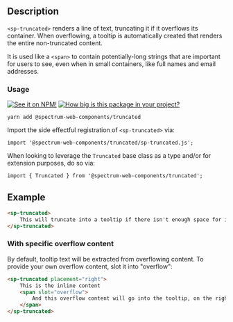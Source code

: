 ## Description

`<sp-truncated>` renders a line of text, truncating it if it overflows its container. When overflowing, a tooltip is automatically created
that renders the entire non-truncated content.

It is used like a `<span>` to contain potentially-long strings that are important for users to see, even when in small containers, like full
names and email addresses.

### Usage

[![See it on NPM!](https://img.shields.io/npm/v/@spectrum-web-components/truncated?style=for-the-badge)](https://www.npmjs.com/package/@spectrum-web-components/truncated)
[![How big is this package in your project?](https://img.shields.io/bundlephobia/minzip/@spectrum-web-components/truncated?style=for-the-badge)](https://bundlephobia.com/result?p=@spectrum-web-components/truncated)

```
yarn add @spectrum-web-components/truncated
```

Import the side effectful registration of `<sp-truncated>` via:

```
import '@spectrum-web-components/truncated/sp-truncated.js';
```

When looking to leverage the `Truncated` base class as a type and/or for extension purposes, do so via:

```
import { Truncated } from '@spectrum-web-components/truncated';
```

## Example

```html
<sp-truncated>
    This will truncate into a tooltip if there isn't enough space for it.
</sp-truncated>
```

### With specific overflow content

By default, tooltip text will be extracted from overflowing content. To provide your own overflow content, slot it into "overflow":

```html
<sp-truncated placement="right">
    This is the inline content
    <span slot="overflow">
        And this overflow content will go into the tooltip, on the right
    </span>
</sp-truncated>
```
